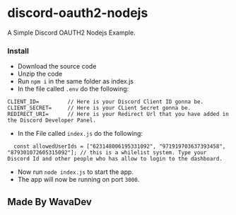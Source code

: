 # discord-oauth2-nodejs
A Simple Discord OAUTH2 Nodejs Example.

### Install
- Download the source code
- Unzip the code
- Run `npm i` in the same folder as index.js
- In the file called `.env` do the following: 
```
CLIENT_ID=         // Here is your Discord Client ID gonna be.
CLIENT_SECRET=     // Here is your CLient Secret gonna be.
REDIRECT_URI=      // Here is your Redirect Url that you have added in the Discord Developer Panel.
```
- In the File called `index.js` do the following:
```
  const allowedUserIds = ["623148006195331092", "971919703637393458", "879301072605315092"]; // this is a whilelist system. Type your Discord Id and other people who has allow to login to the dashboard.
```
- Now run `node index.js` to start the app.
- The app will now be running on port `3000`.

## Made By WavaDev
